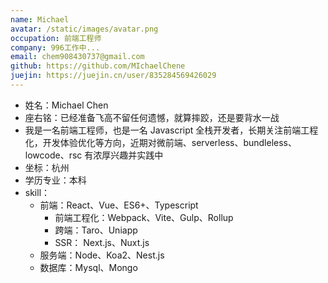 ```yaml
---
name: Michael
avatar: /static/images/avatar.png
occupation: 前端工程师
company: 996工作中...
email: chem908430737@gmail.com
github: https://github.com/MIchaelChene
juejin: https://juejin.cn/user/835284569426029
---
```


- 姓名：Michael Chen
- 座右铭：已经准备飞高不留任何遗憾，就算摔跤，还是要背水一战
- 我是一名前端工程师，也是一名 Javascript 全栈开发者，长期关注前端工程化，开发体验优化等方向，近期对微前端、serverless、bundleless、lowcode、rsc 有浓厚兴趣并实践中
- 坐标：杭州
- 学历专业：本科
- skill：
  - 前端：React、Vue、ES6+、Typescript
    - 前端工程化：Webpack、Vite、Gulp、Rollup
    - 跨端：Taro、Uniapp
    - SSR： Next.js、Nuxt.js
  - 服务端：Node、Koa2、Nest.js
  - 数据库：Mysql、Mongo
